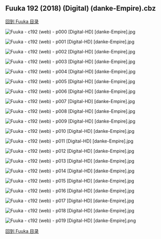 ## Fuuka 192 (2018) (Digital) (danke-Empire).cbz


[回到 Fuuka 目录](https://github.com/alicewish/markdown/blob/master/series/Fuuka.md)


![Fuuka - c192 (web) - p000 [Digital-HD] [danke-Empire].jpg](https://wx1.sinaimg.cn/large/6a9fdecagy1fpeqwqaux1j21kl2cwe0p.jpg)

![Fuuka - c192 (web) - p001 [Digital-HD] [danke-Empire].jpg](https://wx1.sinaimg.cn/large/6a9fdecagy1fpeqwwu8jcj21kl2cwx6p.jpg)

![Fuuka - c192 (web) - p002 [Digital-HD] [danke-Empire].jpg](https://wx1.sinaimg.cn/large/6a9fdecagy1fpeqx6i5mvj21kl2cwhdu.jpg)

![Fuuka - c192 (web) - p003 [Digital-HD] [danke-Empire].jpg](https://wx1.sinaimg.cn/large/6a9fdecagy1fpeqxkx0ovj21kl2cwkjn.jpg)

![Fuuka - c192 (web) - p004 [Digital-HD] [danke-Empire].jpg](https://wx1.sinaimg.cn/large/6a9fdecagy1fpeqxy65e9j21kl2cw7wj.jpg)

![Fuuka - c192 (web) - p005 [Digital-HD] [danke-Empire].jpg](https://wx1.sinaimg.cn/large/6a9fdecagy1fpeqy8tv02j21kl2cwhdv.jpg)

![Fuuka - c192 (web) - p006 [Digital-HD] [danke-Empire].jpg](https://wx1.sinaimg.cn/large/6a9fdecagy1fpeqyjgjrrj21kl2cwb2a.jpg)

![Fuuka - c192 (web) - p007 [Digital-HD] [danke-Empire].jpg](https://wx1.sinaimg.cn/large/6a9fdecagy1fpeqyqmwhrj21kl2cwb2a.jpg)

![Fuuka - c192 (web) - p008 [Digital-HD] [danke-Empire].jpg](https://wx1.sinaimg.cn/large/6a9fdecagy1fpeqyygtwgj21kl2cwkjm.jpg)

![Fuuka - c192 (web) - p009 [Digital-HD] [danke-Empire].jpg](https://wx1.sinaimg.cn/large/6a9fdecagy1fpeqz7hzhfj21kl2cwhdu.jpg)

![Fuuka - c192 (web) - p010 [Digital-HD] [danke-Empire].jpg](https://wx1.sinaimg.cn/large/6a9fdecagy1fpeqzgiy9oj21kl2cwx6q.jpg)

![Fuuka - c192 (web) - p011 [Digital-HD] [danke-Empire].jpg](https://wx1.sinaimg.cn/large/6a9fdecagy1fpeqzqzgowj21kl2cwe82.jpg)

![Fuuka - c192 (web) - p012 [Digital-HD] [danke-Empire].jpg](https://wx1.sinaimg.cn/large/6a9fdecagy1fpeqzygnf0j21kl2cwkjm.jpg)

![Fuuka - c192 (web) - p013 [Digital-HD] [danke-Empire].jpg](https://wx1.sinaimg.cn/large/6a9fdecagy1fper05w8acj21kl2cwe82.jpg)

![Fuuka - c192 (web) - p014 [Digital-HD] [danke-Empire].jpg](https://wx1.sinaimg.cn/large/6a9fdecagy1fper0felyxj21kl2cwb2a.jpg)

![Fuuka - c192 (web) - p015 [Digital-HD] [danke-Empire].jpg](https://wx1.sinaimg.cn/large/6a9fdecagy1fper0mv1tuj21kl2cwkjl.jpg)

![Fuuka - c192 (web) - p016 [Digital-HD] [danke-Empire].jpg](https://wx1.sinaimg.cn/large/6a9fdecagy1fper0ukx4kj21kl2cwb29.jpg)

![Fuuka - c192 (web) - p017 [Digital-HD] [danke-Empire].jpg](https://wx1.sinaimg.cn/large/6a9fdecagy1fper100pskj21kl2cwhdt.jpg)

![Fuuka - c192 (web) - p018 [Digital-HD] [danke-Empire].jpg](https://wx1.sinaimg.cn/large/6a9fdecagy1fper150r1yj21kl2cwkjl.jpg)

![Fuuka - c192 (web) - p019 [Digital-HD] [danke-Empire].png](https://wx1.sinaimg.cn/large/6a9fdecagy1fper16trxuj21kl2cw0ox.jpg)

[回到 Fuuka 目录](https://github.com/alicewish/markdown/blob/master/series/Fuuka.md)

